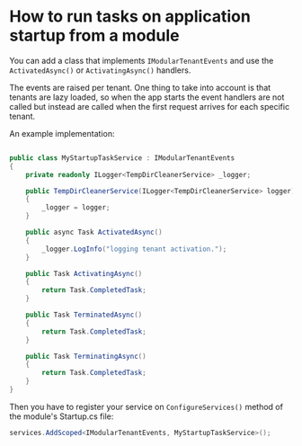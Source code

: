 # How to run tasks on application startup from a module

You can add a class that implements `IModularTenantEvents` and use the 
`ActivatedAsync()` or `ActivatingAsync()` handlers.

The events are raised per tenant.
One thing to take into account is that tenants are lazy loaded, so when the app
starts the event handlers are not called but instead are called when the first 
request arrives for each specific tenant.

An example implementation:

```csharp

public class MyStartupTaskService : IModularTenantEvents
{
    private readonly ILogger<TempDirCleanerService> _logger;

    public TempDirCleanerService(ILogger<TempDirCleanerService> logger)
    {
        _logger = logger;
    }

    public async Task ActivatedAsync()
    {
        _logger.LogInfo("logging tenant activation.");
    }

    public Task ActivatingAsync()
    {
        return Task.CompletedTask;
    }

    public Task TerminatedAsync()
    {
        return Task.CompletedTask;
    }

    public Task TerminatingAsync()
    {
        return Task.CompletedTask;
    }
}
```

Then you have to register your service on `ConfigureServices()` method of the module's Startup.cs file:

```csharp
services.AddScoped<IModularTenantEvents, MyStartupTaskService>();
```
